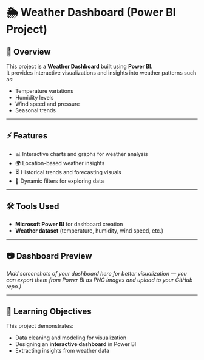 # 🌦️ Weather Dashboard (Power BI Project)

## 📖 Overview
This project is a **Weather Dashboard** built using **Power BI**.  
It provides interactive visualizations and insights into weather patterns such as:  
- Temperature variations  
- Humidity levels  
- Wind speed and pressure  
- Seasonal trends  

---

## ⚡ Features
- 📊 Interactive charts and graphs for weather analysis  
- 🌍 Location-based weather insights  
- ⏳ Historical trends and forecasting visuals  
- 🔄 Dynamic filters for exploring data  

---

## 🛠️ Tools Used
- **Microsoft Power BI** for dashboard creation  
- **Weather dataset** (temperature, humidity, wind speed, etc.)  

---

## 📷 Dashboard Preview
*(Add screenshots of your dashboard here for better visualization — you can export them from Power BI as PNG images and upload to your GitHub repo.)*  

---

## 🎯 Learning Objectives
This project demonstrates:  
- Data cleaning and modeling for visualization  
- Designing an **interactive dashboard** in Power BI  
- Extracting insights from weather data  
